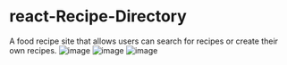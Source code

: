# react-Recipe-Directory
A food recipe site that allows users can search for recipes or create their own recipes.
![image](https://user-images.githubusercontent.com/96340446/176375338-e6faeb8b-66c6-4ff7-b6b8-38b5fd30e614.png)
![image](https://user-images.githubusercontent.com/96340446/176375418-3bda444b-a8f5-4739-ad35-b9d0403ac68a.png)
![image](https://user-images.githubusercontent.com/96340446/176375529-86b1da56-1260-4c27-b8b4-4ee33e7584e4.png)
